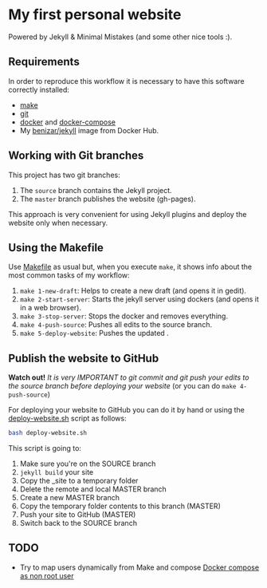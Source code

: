 # My first personal website

Powered by Jekyll & Minimal Mistakes (and some other nice tools :).


## Requirements

In order to reproduce this workflow it is necessary to have this software correctly installed:

- [make](https://www.gnu.org/software/make/)
- [git](https://git-scm.com/)
- [docker](https://www.docker.com/) and [docker-compose](https://docs.docker.com/compose/)
- My [benizar/jekyll](https://hub.docker.com/r/benizar/jekyll/) image from Docker Hub.

## Working with Git branches

This project has two git branches:

1. The `source` branch contains the Jekyll project.
2. The `master` branch publishes the website (gh-pages).

This approach is very convenient for using Jekyll plugins and deploy the website only when necessary.


## Using the Makefile

Use [Makefile](Makefile) as usual but, when you execute `make`, it shows info about the most common tasks of my workflow:

1. `make 1-new-draft`: Helps to create a new draft (and opens it in gedit).
2. `make 2-start-server`: Starts the jekyll server using dockers (and opens it in a web browser).
3. `make 3-stop-server`: Stops the docker and removes everything.
4. `make 4-push-source`: Pushes all edits to the source branch.
5. `make 5-deploy-website`: Pushes the updated .

## Publish the website to GitHub

**Watch out!** *It is very IMPORTANT to git commit and git push your edits to the source branch before deploying your website* (or you can do `make 4-push-source`)

For deploying your website to GitHub you can do it by hand or using the [deploy-website.sh](deploy-website.sh) script as follows:

```bash
bash deploy-website.sh
```

This script is going to:
1. Make sure you're on the SOURCE branch
2. `jekyll build` your site
3. Copy the _site to a temporary folder
4. Delete the remote and local MASTER branch
5. Create a new MASTER branch
6. Copy the temporary folder contents to this branch (MASTER)
7. Push your site to GitHub (MASTER)
8. Switch back to the SOURCE branch


## TODO

- Try to map users dynamically from Make and compose [Docker compose as non root user](https://medium.com/redbubble/running-a-docker-container-as-a-non-root-user-7d2e00f8ee15)


